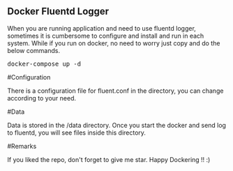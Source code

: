 ## Docker Fluentd Logger
When you are running application and need to use fluentd logger, sometimes it is cumbersome to configure and install and run in each system. While if you run on docker, no need to worry just copy and do the below commands.

<pre>
docker-compose up -d
</pre>

#Configuration

There is a configuration file for fluent.conf in the directory, you can change according to your need.

#Data

Data is stored in the /data directory. Once you start the docker and send log to fluentd, you will see files inside this directory.

#Remarks

If you liked the repo, don't forget to give me star. Happy Dockering !! :)
